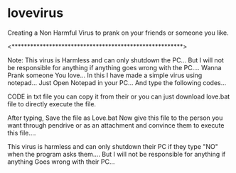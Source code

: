 # lovevirus
Creating a Non Harmful Virus to prank on your friends or someone you like.



<*******************************************************>

Note: This virus is Harmless and can only shutdown the PC...
But I will not be responsible for anything if anything goes wrong with the PC....
Wanna Prank someone You love...
In this I have made a simple virus using notepad...
Just Open Notepad in your PC...
And type the following codes...


CODE in txt file you can copy it from their or you can just download love.bat file to directly execute the file.

After typing, Save the file as Love.bat
Now give this file to the person you want through pendrive or as an attachment and convince them to execute this file....

This virus is harmless and can only shutdown their PC if they type "NO" when the program asks them....
But I will not be responsible for anything if anything Goes wrong with their PC...
